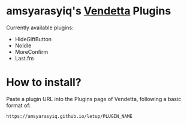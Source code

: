 # amsyarasyiq's [Vendetta](https://github.com/vendetta-mod/Vendetta) Plugins

Currently available plugins:
- HideGiftButton
- NoIdle
- MoreConfirm
- Last.fm

# How to install?
Paste a plugin URL into the Plugins page of Vendetta, following a basic format of:

`https://amsyarasyiq.github.io/letup/PLUGIN_NAME`
